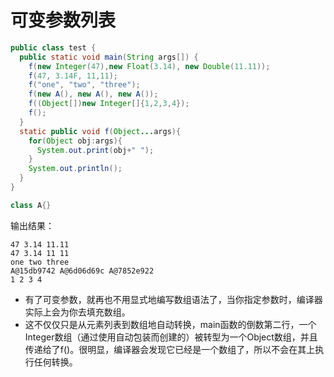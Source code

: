 # 可变参数列表

```java
public class test {
  public static void main(String args[]) {
    f(new Integer(47),new Float(3.14), new Double(11.11));
    f(47, 3.14F, 11,11);
    f("one", "two", "three");
    f(new A(), new A(), new A());
    f((Object[])new Integer[]{1,2,3,4});
    f();
  }
  static public void f(Object...args){
    for(Object obj:args){
      System.out.print(obj+" ");
    }
    System.out.println();
  }
}

class A{}
```

输出结果：

```
47 3.14 11.11
47 3.14 11 11
one two three
A@15db9742 A@6d06d69c A@7852e922
1 2 3 4
```



- 有了可变参数，就再也不用显式地编写数组语法了，当你指定参数时，编译器实际上会为你去填充数组。
- 这不仅仅只是从元素列表到数组地自动转换，main函数的倒数第二行，一个Integer数组（通过使用自动包装而创建的）被转型为一个Object数组，并且传递给了f()。很明显，编译器会发现它已经是一个数组了，所以不会在其上执行任何转换。